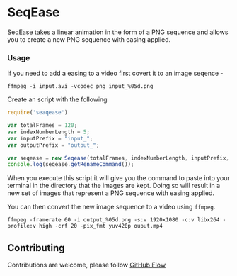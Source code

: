 # SeqEase

SeqEase takes a linear animation in the form of a PNG sequence and allows you to create a new PNG sequence with easing applied.

### Usage

If you need to add a easing to a video first covert it to an image seqence -

```
ffmpeg -i input.avi -vcodec png input_%05d.png
```

Create an script with the following

```javascript
require('seaqease')

var totalFrames = 120;
var indexNumberLength = 5;
var inputPrefix = "input_";
var outputPrefix = "output_";

var seqease = new Seqease(totalFrames, indexNumberLength, inputPrefix, outputPrefix);
console.log(seqease.getRenameCommand());
```

When you execute this script it will give you the command to paste into your terminal in the directory that the images are kept.
Doing so will result in a new set of images that represent a PNG sequence with easing applied.

You can then convert the new image sequence to a video using `ffmpeg`.

```
ffmpeg -framerate 60 -i output_%05d.png -s:v 1920x1080 -c:v libx264 -profile:v high -crf 20 -pix_fmt yuv420p ouput.mp4
```

## Contributing

Contributions are welcome, please follow [GitHub Flow](https://guides.github.com/introduction/flow/index.html)
